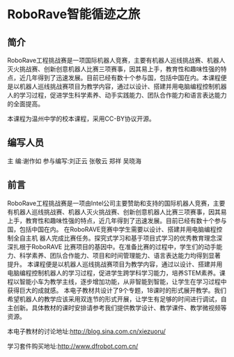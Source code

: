 # RoboRave智能循迹之旅

## 简介

RoboRave工程挑战赛是一项国际机器人竞赛，主要有机器人巡线挑战赛、机器人灭火挑战赛、创新创意机器人比赛三项赛事，因其易上手，教育性和趣味性强的特点，近几年得到了迅速发展。目前已经有数十个参与国，包括中国在内。本课程便是以机器人巡线挑战赛项目为教学内容，通过以设计、搭建并用电脑编程控制机器人的学习过程，促进学生科学素养、动手实践能力、团队合作能力和语言表达能力的全面提高。

本课程为温州中学的校本课程，采用CC-BY协议开源。

## 编写人员

主 编:谢作如
参与编写:刘正云 张敬云 郑祥 吴晓海

## 前言

RoboRave工程挑战赛是一项由Intel公司主要赞助和支持的国际机器人竞赛，主要有机器人巡线挑战赛、机器人灭火挑战赛、创新创意机器人比赛三项赛事，因其易上手，教育性和趣味性强的特点，近几年得到了迅速发展。目前已经有数十个参与国，包括中国在内。
在RoboRAVE竞赛中学生需要以设计、搭建并用电脑编程控制全自主机 器人完成比赛任务。探究式学习和基于项目式学习的优秀教育理念深深扎根于RoboRAVE 比赛项目的基因中。在准备比赛的过程中，学生们的动手能力、科学素养、团队合作能力、项目和时间管理能力、语言表达能力均得到显著 提升。
本课程便是以机器人巡线挑战赛项目为教学内容，通过以设计、搭建并用 电脑编程控制机器人的学习过程，促进学生跨学科学习能力，培养STEM素养。课程以智能小车为教学主线，逐步增加功能，从非智能到智能，让学生在学习过程中获得巨大的成就感。
本电子教材共设计了9个专题，18课时的形式展开教学。我们希望机器人的教学应该采用双连节的形式开展，让学生有足够的时间进行调试，自主创新。具体教材的课时安排请参考我们提供教学设计、教学课件、教学微视频等资源。

本电子教材的讨论地址:http://blog.sina.com.cn/xiezuoru/

学习套件购买地址:http://www.dfrobot.com.cn/